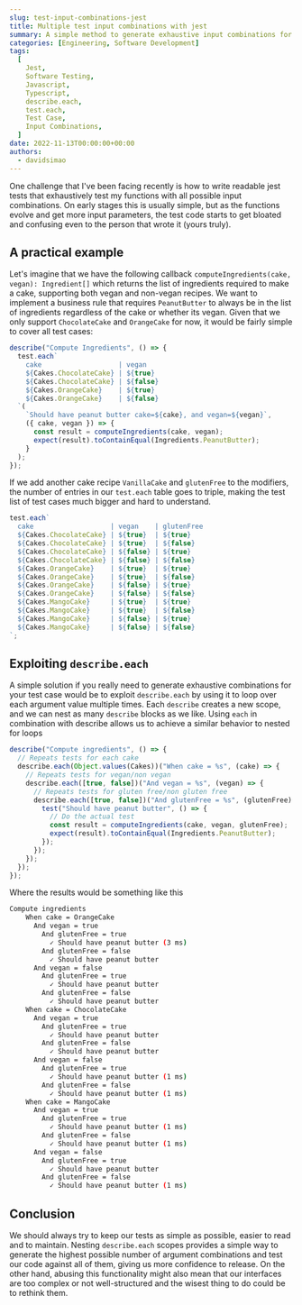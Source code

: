```yaml
---
slug: test-input-combinations-jest
title: Multiple test input combinations with jest
summary: A simple method to generate exhaustive input combinations for test cases while maintaining a healthy and readable test codebase
categories: [Engineering, Software Development]
tags:
  [
    Jest,
    Software Testing,
    Javascript,
    Typescript,
    describe.each,
    test.each,
    Test Case,
    Input Combinations,
  ]
date: 2022-11-13T00:00:00+00:00
authors:
  - davidsimao
---
```


One challenge that I've been facing recently is how to write readable jest tests that exhaustively test my functions with all possible input combinations. On early stages this is usually simple, but as the functions evolve and get more input parameters, the test code starts to get bloated and confusing even to the person that wrote it (yours truly).

## A practical example

Let's imagine that we have the following callback `computeIngredients(cake, vegan): Ingredient[]` which returns the list of ingredients required to make a cake, supporting both vegan and non-vegan recipes. We want to implement a business rule that requires `PeanutButter` to always be in the list of ingredients regardless of the cake or whether its vegan. Given that we only support `ChocolateCake` and `OrangeCake` for now, it would be fairly simple to cover all test cases:

```javascript
describe("Compute Ingredients", () => {
  test.each`
    cake                   | vegan
    ${Cakes.ChocolateCake} | ${true}
    ${Cakes.ChocolateCake} | ${false}
    ${Cakes.OrangeCake}    | ${true}
    ${Cakes.OrangeCake}    | ${false}
  `(
    `Should have peanut butter cake=${cake}, and vegan=${vegan}`,
    ({ cake, vegan }) => {
      const result = computeIngredients(cake, vegan);
      expect(result).toContainEqual(Ingredients.PeanutButter);
    }
  );
});
```

If we add another cake recipe `VanillaCake` and `glutenFree` to the modifiers, the number of entries in our `test.each` table goes to triple, making the test list of test cases much bigger and hard to understand.

```javascript
test.each`
  cake                   | vegan    | glutenFree
  ${Cakes.ChocolateCake} | ${true}  | ${true}
  ${Cakes.ChocolateCake} | ${true}  | ${false}
  ${Cakes.ChocolateCake} | ${false} | ${true}
  ${Cakes.ChocolateCake} | ${false} | ${false}
  ${Cakes.OrangeCake}    | ${true}  | ${true}
  ${Cakes.OrangeCake}    | ${true}  | ${false}
  ${Cakes.OrangeCake}    | ${false} | ${true}
  ${Cakes.OrangeCake}    | ${false} | ${false}
  ${Cakes.MangoCake}     | ${true}  | ${true}
  ${Cakes.MangoCake}     | ${true}  | ${false}
  ${Cakes.MangoCake}     | ${false} | ${true}
  ${Cakes.MangoCake}     | ${false} | ${false}
`;
```

## Exploiting `describe.each`

A simple solution if you really need to generate exhaustive combinations for your test case would be to exploit `describe.each` by using it to loop over each argument value multiple times. Each `describe` creates a new scope, and we can nest as many `describe` blocks as we like. Using `each` in combination with describe allows us to achieve a similar behavior to nested for loops

```javascript
describe("Compute ingredients", () => {
  // Repeats tests for each cake
  describe.each(Object.values(Cakes))("When cake = %s", (cake) => {
    // Repeats tests for vegan/non vegan
    describe.each([true, false])("And vegan = %s", (vegan) => {
      // Repeats tests for gluten free/non gluten free
      describe.each([true, false])("And glutenFree = %s", (glutenFree) => {
        test("Should have peanut butter", () => {
          // Do the actual test
          const result = computeIngredients(cake, vegan, glutenFree);
          expect(result).toContainEqual(Ingredients.PeanutButter);
        });
      });
    });
  });
});
```

Where the results would be something like this

```bash
Compute ingredients
    When cake = OrangeCake
      And vegan = true
        And glutenFree = true
          ✓ Should have peanut butter (3 ms)
        And glutenFree = false
          ✓ Should have peanut butter
      And vegan = false
        And glutenFree = true
          ✓ Should have peanut butter
        And glutenFree = false
          ✓ Should have peanut butter
    When cake = ChocolateCake
      And vegan = true
        And glutenFree = true
          ✓ Should have peanut butter
        And glutenFree = false
          ✓ Should have peanut butter
      And vegan = false
        And glutenFree = true
          ✓ Should have peanut butter (1 ms)
        And glutenFree = false
          ✓ Should have peanut butter (1 ms)
    When cake = MangoCake
      And vegan = true
        And glutenFree = true
          ✓ Should have peanut butter (1 ms)
        And glutenFree = false
          ✓ Should have peanut butter (1 ms)
      And vegan = false
        And glutenFree = true
          ✓ Should have peanut butter
        And glutenFree = false
          ✓ Should have peanut butter (1 ms)
```

## Conclusion

We should always try to keep our tests as simple as possible, easier to read and to maintain. Nesting `describe.each` scopes provides a simple way to generate the highest possible number of argument combinations and test our code against all of them, giving us more confidence to release. On the other hand, abusing this functionality might also mean that our interfaces are too complex or not well-structured and the wisest thing to do could be to rethink them.
